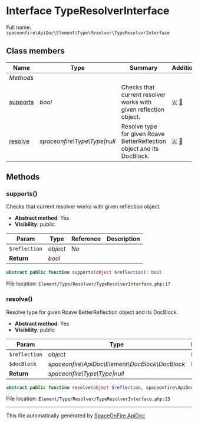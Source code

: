 # Interface TypeResolverInterface

Full name: `spaceonfire\ApiDoc\Element\Type\Resolver\TypeResolverInterface`

## Class members

| Name                                                                                 | Type                              | Summary                                                                | Additional                                              |
| ------------------------------------------------------------------------------------ | --------------------------------- | ---------------------------------------------------------------------- | ------------------------------------------------------- |
| _Methods_                                                                            |                                   |                                                                        |                                                         |
| [supports](#spaceonfire_apidoc_element_type_resolver_typeresolverinterface_supports) | _bool_                            | Checks that current resolver works with given reflection object.       | [🇦](# "Abstract element") [📢](# "Visibility: public") |
| [resolve](#spaceonfire_apidoc_element_type_resolver_typeresolverinterface_resolve)   | _spaceonfire\Type\Type&#124;null_ | Resolve type for given Roave BetterReflection object and its DocBlock. | [🇦](# "Abstract element") [📢](# "Visibility: public") |

## Methods

<a name="spaceonfire_apidoc_element_type_resolver_typeresolverinterface_supports"></a>

### supports()

Checks that current resolver works with given reflection object.

-   **Abstract method**: Yes
-   **Visibility**: public

| Param         | Type     | Reference | Description |
| ------------- | -------- | --------- | ----------- |
| `$reflection` | _object_ | No        |             |
| **Return**    | _bool_   |           |             |

```php
abstract public function supports(object $reflection): bool
```

File location: `Element/Type/Resolver/TypeResolverInterface.php:17`

<a name="spaceonfire_apidoc_element_type_resolver_typeresolverinterface_resolve"></a>

### resolve()

Resolve type for given Roave BetterReflection object and its DocBlock.

-   **Abstract method**: Yes
-   **Visibility**: public

| Param         | Type                                           | Reference | Description |
| ------------- | ---------------------------------------------- | --------- | ----------- |
| `$reflection` | _object_                                       | No        |             |
| `$docBlock`   | _spaceonfire\ApiDoc\Element\DocBlock\DocBlock_ | No        |             |
| **Return**    | _spaceonfire\Type\Type&#124;null_              |           |             |

```php
abstract public function resolve(object $reflection, spaceonfire\ApiDoc\Element\DocBlock\DocBlock $docBlock): spaceonfire\Type\Type|null
```

File location: `Element/Type/Resolver/TypeResolverInterface.php:25`

---

This file automatically generated by [SpaceOnFire ApiDoc](https://github.com/spaceonfire/apidoc)
